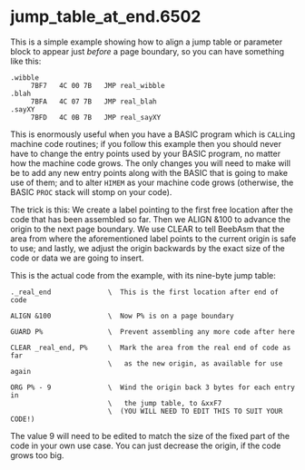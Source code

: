 # jump_table_at_end.6502

This is a simple example showing how to align a jump table or parameter
block to appear just _before_ a page boundary, so you can have something
like this:
```
.wibble
     7BF7   4C 00 7B   JMP real_wibble
.blah
     7BFA   4C 07 7B   JMP real_blah
.sayXY
     7BFD   4C 0B 7B   JMP real_sayXY
```
This is enormously useful when you have a BASIC program which is `CALL`ing
machine code routines; if you follow this example then you should never
have to change the entry points used by your BASIC program, no matter how
the machine code grows.  The only changes you will need to make will be to
add any new entry points along with the BASIC that is going to make use of
them; and to alter `HIMEM` as your machine code grows  (otherwise, the
BASIC `PROC` stack will stomp on your code).

The trick is this:  We create a label pointing to the first free location
after the code that has been assembled so far.  Then we ALIGN &100 to
advance the origin to the next page boundary.  We use CLEAR to tell BeebAsm
that the area from where the aforementioned label points to the current
origin is safe to use; and lastly, we adjust the origin backwards by the
exact size of the code or data we are going to insert.

This is the actual code from the example, with its nine-byte jump table:
```
._real_end              \  This is the first location after end of code

ALIGN &100              \  Now P% is on a page boundary

GUARD P%                \  Prevent assembling any more code after here

CLEAR _real_end, P%     \  Mark the area from the real end of code as far
                        \   as the new origin, as available for use again

ORG P% - 9              \  Wind the origin back 3 bytes for each entry in
                        \   the jump table, to &xxF7
                        \  (YOU WILL NEED TO EDIT THIS TO SUIT YOUR CODE!)
```
The value 9 will need to be edited to match the size of the fixed part of
the code in your own use case.  You can just decrease the origin, if the
code grows too big.  

